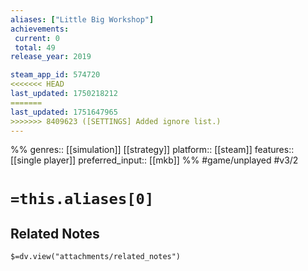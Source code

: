 ```yaml
---
aliases: ["Little Big Workshop"]
achievements:
 current: 0
 total: 49
release_year: 2019

steam_app_id: 574720
<<<<<<< HEAD
last_updated: 1750218212
=======
last_updated: 1751647965
>>>>>>> 8409623 ([SETTINGS] Added ignore list.)
---
```

%%
genres:: [[simulation]] [[strategy]]
platform:: [[steam]]
features:: [[single player]]
preferred_input:: [[mkb]]
%%
#game/unplayed
#v3/2

# `=this.aliases[0]`
## Related Notes
`$=dv.view("attachments/related_notes")`